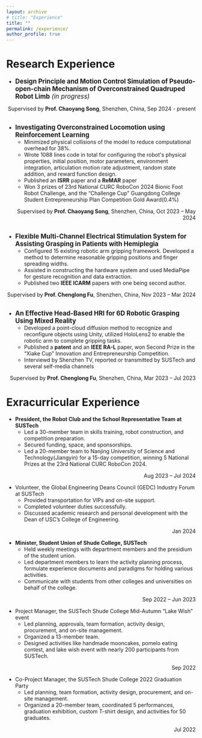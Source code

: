 ```yaml
---
layout: archive
# title: "Experience"
title: ""
permalink: /experience/
author_profile: true
---
```



Research Experience
======
* <big>**Design Principle and Motion Control Simulation of Pseudo-open-chain Mechanism of Overconstrained Quadruped Robot Limb** *(in progress)*</big>
<div style="text-align: right;">Supervised by <b>Prof. Chaoyang Song</b>, Shenzhen, China, Sep 2024 - present</div>

<br>  

* <big>**Investigating Overconstrained Locomotion using Reinforcement Learning**</big>
    *	Minimized physical collisions of the model to reduce computational overhead for 38%.
    -	Wrote 1088 lines code in total for configuring the robot's physical properties, initial position, motor parameters, environment integration, articulation motion rate adjustment, random state addition, and reward function design.
    -	Published an **ISRR** paper and a **ReMAR** paper
    -	Won 3 prizes of 23rd National CURC RoboCon 2024 Bionic Foot Robot Challenge, and the “Challenge Cup” Guangdong College Student Entrepreneurship Plan Competition Gold Award(0.4%)
<div style="text-align: right;">Supervised by <b>Prof. Chaoyang Song</b>, Shenzhen, China, Oct 2023 – May 2024</div>  

<br> 

* <big>**Flexible Multi-Channel Electrical Stimulation System for Assisting Grasping in Patients with Hemiplegia**</big>   
    -	Configured 15 existing robotic arm gripping framework. Developed a method to determine reasonable gripping positions and finger spreading widths. 
    -	Assisted in constructing the hardware system and used MediaPipe for gesture recognition and data extraction.
    -	Published two **IEEE ICARM** papers with one being second author.
<div style="text-align: right;">Supervised by <b>Prof. Chenglong Fu</b>, Shenzhen, China, Nov 2023 – Mar 2024</div>

<br> 

* <big>**An Effective Head-Based HRI for 6D Robotic Grasping Using Mixed Reality**</big>   
    -	Developed a point-cloud diffusion method to recognize and reconfigure objects using Unity, utilized HoloLens2 to enable the robotic arm to complete gripping tasks. 
    -	Published a **patent** and an **IEEE RA-L** paper, won Second Prize in the “Xiake Cup” Innovation and Entrepreneurship Competition.
    - Interviewd by Shenzhen TV, reported or transmitted by SUSTech and several self-media channels
<div style="text-align: right;">Supervised by <b>Prof. Chenglong Fu</b>, Shenzhen, China, Mar 2023 – Jul 2023</div>	


Exracurricular Experience
======
*	**President, the Robot Club and the School Representative Team at SUSTech**      	         
    - Led a 30-member team in skills training, robot construction, and competition preparation.
    - Secured funding, space, and sponsorships.
    - Led a 20-member team to Nanjing University of Science and Technology(Jiangyin) for a 15-day competition, winning 5 National Prizes at the 23rd National CURC RoboCon 2024.
<div style="text-align: right;">Aug 2023 – Jul 2024</div>

*	Volunteer, the Global Engineering Deans Council (GEDC) Industry Forum at SUSTech        	  	  
    - Provided transportation for VIPs and on-site support.
    - Completed volunteer duties successfully.
    - Discussed academic research and personal development with the Dean of USC’s College of Engineering.
<div style="text-align: right;">Jan 2024</div>	

*	**Minister, Student Union of Shude College, SUSTech**      							 
    - Held weekly meetings with department members and the presidium of the student union. 
    - Led department members to learn the activity planning process, formulate experience documents and paradigms for holding various activities.
    - Communicate with students from other colleges and universities on behalf of the college.
<div style="text-align: right;">Sep 2022 – Jun 2023</div> 

*	Project Manager, the SUSTech Shude College Mid-Autumn “Lake Wish” event     		  
    - Led planning, approvals, team formation, activity design, procurement, and on-site management.
    - Organized a 13-member team.
    - Designed activities like handmade mooncakes, pomelo eating contest, and lake wish event with nearly 200 participants from SUSTech.
 <div style="text-align: right;">Sep 2022</div>	

*	Co-Project Manager, the SUSTech Shude College 2022 Graduation Party     				  
    - Led planning, team formation, activity design, procurement, and on-site management.
    - Organized a 20-member team, coordinated 5 performances, graduation exhibition, custom T-shirt design, and activities for 50 graduates.
<div style="text-align: right;">Jul 2022</div>




